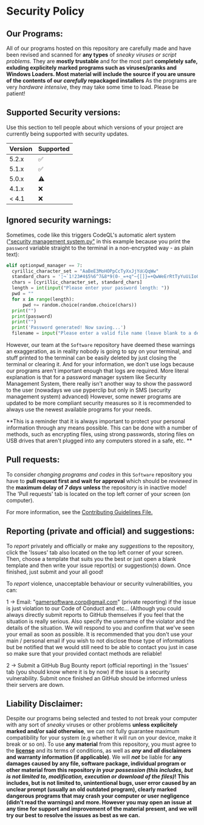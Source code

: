 # Security Policy

## Our Programs:
All of our programs hosted on this repository are carefully made and have been revised and scanned for **any types** of *sneaky viruses or script problems.* They are **mostly trustable** and for the most part **completely safe, exluding explicitely marked programs such as viruses/pranks and Windows Loaders. Most material will include the source if you are unsure of the contents of our *carefully* repackaged installers** As the programs are very *hardware intensive*, they may take some time to load. Please be patient!

## Supported Security versions:

Use this section to tell people about which versions of your project are
currently being supported with security updates. 

| Version | Supported          |
| ------- | ------------------ |
| 5.2.x   | :white_check_mark: |
| 5.1.x   | :white_check_mark: |
| 5.0.x   | :warning:          |
| 4.1.x   | :x:                |
| < 4.1   | :x:                |

## Ignored security warnings:

Sometimes, code like this triggers CodeQL's automatic alert system (["security management system.py"](/PySoft/Utilities/security%20management%20system.py) in this example because you print the `password` variable straight to the terminal in a non-encrypted way - as plain text):
```py
elif optionpwd_manager == 7:
  cyrillic_character_set = "АаВеЕЗМоНОРрСсТуХхЈјҮԁԌԚԛԜԝ"
  standard_chars = '¦¬`1!23#4$5%6^7&8*9(0-_=+q"~{[]}=+QwWeErRtTyYuUiIoOpPaAsSdDfFgGhHjJkKlL;:@~^%#\|zZxXcCvVbBnNmMm,<.>/?)'
  chars = [cyrillic_character_set, standard_chars]
  length = int(input("Please enter your password length: "))
  pwd = ""
  for x in range(length):
      pwd += random.choice(random.choice(chars))
  print("")
  print(password)
  print("")
  print('Password generated! Now saving...')
  filename = input("Please enter a valid file name (leave blank to a default file of pwd_openscs.pwd). If the file does not
```
However, our team at the `Software` repository have deemed these warnings an exaggeration, as in reality nobody is going to spy on your terminal, and stuff printed to the terminal can be easily deleted by just closing the terminal or clearing it. And for your information, we don't use logs because our programs aren't important enough that logs are required. More literal explanation is that for a password manager system like Security Management System, there really isn't another way to show the password to the user (nowadays we use pyperclip but only in SMS (security management system) advanced) However, some newer programs are updated to be more compliant security measures so it is recommended to always use the newest available programs for your needs.

**This is a reminder that it is always important to protect your personal information through any means possible. This can be done with a number of methods, such as encrypting files, using strong passwords, storing files on USB drives that aren't plugged into any computers stored in a safe, etc. **

## Pull requests:
To consider *changing programs and codes* in this `Software` repository you have to **pull request first and wait for approval** which should be *reviewed* in the **maximum delay of ***7 days***** **unless** the repository is in inactive mode! The 'Pull requests' tab is located on the top left corner of your screen (on computer).

For more information, see the [Contributing Guidelines File.](/CONTRIBUTING.md)

## Reporting (private and official) and suggestions: 
To *report* privately and officially or make any *suggestions* to the repository, click the 'Issues' tab also located on the top left corner of your screen. Then, choose a template that suits you the best or just open a blank template and then write your issue report(s) or suggestion(s) down. Once finished, just submit and your all good!

To *report* violence, unacceptable behaviour or security vulnerabilities, you can:

1 -> Email: "gamersoftware.corp@gmail.com" (private reporting) if the issue is just violation to our Code of Conduct and etc... (Although you could always directly submit reports to GitHub themselves if you feel that the situation is really serious. Also specify the username of the violator and the details of the situation. We will respond to you and confirm that we've seen your email as soon as possible. It is recommended that you don't use your main / personal email if you wish to not disclose those type of informations but be notified that we would still need to be able to contact you just in case so make sure that your provided contact methods are reliable!

2 -> Submit a GitHub Bug Bounty report (official reporting) in the 'Issues' tab (you should know where it is by now) if the issue is a security vulnerability. Submit once finished an GitHub should be informed unless their servers are down.

## Liability Disclaimer:

Despite our programs being selected and tested to not break your computer with any sort of *sneaky* viruses or other problems **unless explicitely marked and/or said otherwise**, we can not fully guarantee maximum compatibility for your system (e.g whether it will run on your device, make it break or so on). To use **any material** from this repository, you must agree to the **[license](/LICENSE)** and its terms of conditions, as well as ***any* and *all* disclaimers and warranty information (if applicable)**. We will ***not*** be liable for **any damages caused by any file, software package, individual program or other material from this repository *in your possession (this includes, but is not limited to, modification, execution or download of the files)*! This includes, but is not limited to, unintentional bugs, user error caused by an unclear prompt (usually an old outdated program), clearly marked dangerous programs that may crash your computer or user negligence (didn't read the warnings) and more. However you may open an issue at any time for support and improvement of the material present, and we will try our best to resolve the issues as best as we can.**
